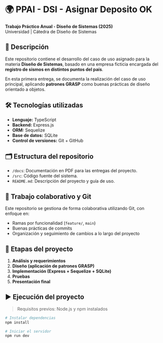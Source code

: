 # 🌍 PPAI - DSI - Asignar Deposito OK

**Trabajo Práctico Anual - Diseño de Sistemas (2025)**  
Universidad | Cátedra de Diseño de Sistemas  

## 📌 Descripción

Este repositorio contiene el desarrollo del caso de uso asignado para la materia **Diseño de Sistemas**, basado en una empresa ficticia encargada del **registro de sismos en distintos puntos del país**.

En esta primera entrega, se documenta la realización del caso de uso principal, aplicando **patrones GRASP** como buenas prácticas de diseño orientado a objetos.

## 🛠️ Tecnologías utilizadas

- **Lenguaje:** TypeScript  
- **Backend:** Express.js  
- **ORM:** Sequelize  
- **Base de datos:** SQLite  
- **Control de versiones:** Git + GitHub

## 🗂️ Estructura del repositorio

- `/docs`: Documentación en PDF para las entregas del proyecto.
- `/src`: Código fuente del sistema.
- `README.md`: Descripción del proyecto y guía de uso.

## 🤝 Trabajo colaborativo y Git

Este repositorio se gestiona de forma colaborativa utilizando Git, con enfoque en:

- Ramas por funcionalidad (`feature/`, `main`)
- Buenas prácticas de commits
- Organización y seguimiento de cambios a lo largo del proyecto

## 🚧 Etapas del proyecto

1. **Análisis y requerimientos**
2. **Diseño (aplicación de patrones GRASP)**
3. **Implementación (Express + Sequelize + SQLite)**
4. **Pruebas**
5. **Presentación final**

## ▶️ Ejecución del proyecto

> Requisitos previos: Node.js y npm instalados

```bash
# Instalar dependencias
npm install

# Iniciar el servidor
npm run dev
